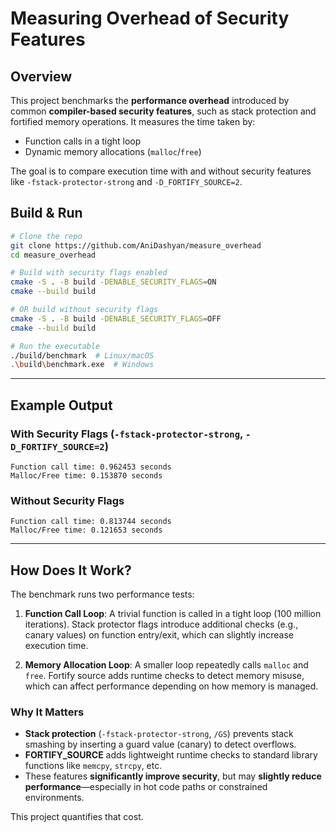 # Measuring Overhead of Security Features
##  Overview

This project benchmarks the **performance overhead** introduced by common **compiler-based security features**, such as stack protection and fortified memory operations. It measures the time taken by:

- Function calls in a tight loop
- Dynamic memory allocations (`malloc`/`free`)

The goal is to compare execution time with and without security features like `-fstack-protector-strong` and `-D_FORTIFY_SOURCE=2`.

## Build & Run
```bash
# Clone the repo
git clone https://github.com/AniDashyan/measure_overhead
cd measure_overhead

# Build with security flags enabled
cmake -S . -B build -DENABLE_SECURITY_FLAGS=ON
cmake --build build

# OR build without security flags
cmake -S . -B build -DENABLE_SECURITY_FLAGS=OFF
cmake --build build

# Run the executable
./build/benchmark  # Linux/macOS
.\build\benchmark.exe  # Windows
```

---

## Example Output

###  With Security Flags (`-fstack-protector-strong`, `-D_FORTIFY_SOURCE=2`)

```
Function call time: 0.962453 seconds
Malloc/Free time: 0.153870 seconds
```

### Without Security Flags

```
Function call time: 0.813744 seconds
Malloc/Free time: 0.121653 seconds
```

---

##  How Does It Work?

The benchmark runs two performance tests:

1. **Function Call Loop**:
   A trivial function is called in a tight loop (100 million iterations). Stack protector flags introduce additional checks (e.g., canary values) on function entry/exit, which can slightly increase execution time.

2. **Memory Allocation Loop**:
   A smaller loop repeatedly calls `malloc` and `free`. Fortify source adds runtime checks to detect memory misuse, which can affect performance depending on how memory is managed.

###  Why It Matters

* **Stack protection** (`-fstack-protector-strong`, `/GS`) prevents stack smashing by inserting a guard value (canary) to detect overflows.
* **FORTIFY\_SOURCE** adds lightweight runtime checks to standard library functions like `memcpy`, `strcpy`, etc.
* These features **significantly improve security**, but may **slightly reduce performance**—especially in hot code paths or constrained environments.

This project quantifies that cost.
